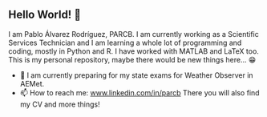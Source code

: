 ## Hello World! 💫
I am Pablo Álvarez Rodríguez, PARCB.
I am currently working as a Scientific Services Technician and I am learning a whole lot of programming and coding, mostly in Python and R.
I have worked with MATLAB and LaTeX too.
This is my personal repository, maybe there would be new things here... 😁
- 📝 I am currently preparing for my state exams for Weather Observer in AEMet.
- 📫 How to reach me: www.linkedin.com/in/parcb There you will also find my CV and more things!
<!--
**PAR-CB/par-cb** is a ✨ _special_ ✨ repository because its `README.md` (this file) appears on your GitHub profile.

Here are some ideas to get you started:

- 🔭 I’m currently working on ...
- 🌱 I’m currently learning ...
- 👯 I’m looking to collaborate on ...
- 🤔 I’m looking for help with ...
- 💬 Ask me about ...

- 😄 Pronouns: ...
- ⚡ Fun fact: ...
-->
